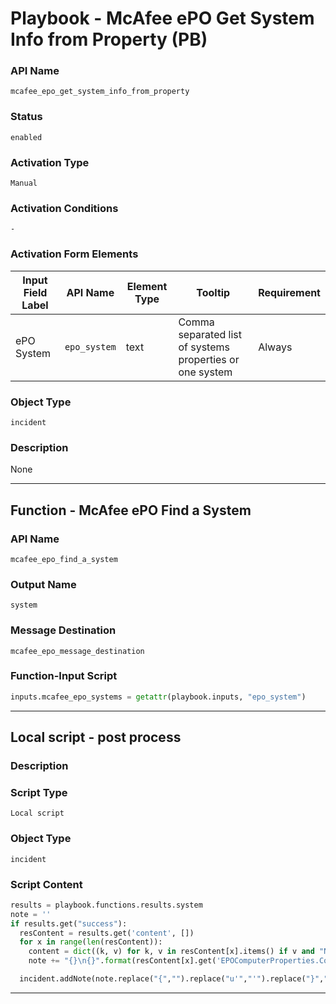 <!--
    DO NOT MANUALLY EDIT THIS FILE
    THIS FILE IS AUTOMATICALLY GENERATED WITH resilient-sdk codegen
    Generated with resilient-sdk v50.0.151
-->

# Playbook - McAfee ePO Get System Info from Property (PB)

### API Name
`mcafee_epo_get_system_info_from_property`

### Status
`enabled`

### Activation Type
`Manual`

### Activation Conditions
`-`

### Activation Form Elements
| Input Field Label | API Name | Element Type | Tooltip | Requirement |
| ----------------- | -------- | ------------ | ------- | ----------- |
| ePO System | `epo_system` | text | Comma separated list of systems properties or one system  | Always |

### Object Type
`incident`

### Description
None


---
## Function - McAfee ePO Find a System

### API Name
`mcafee_epo_find_a_system`

### Output Name
`system`

### Message Destination
`mcafee_epo_message_destination`

### Function-Input Script
```python
inputs.mcafee_epo_systems = getattr(playbook.inputs, "epo_system")
```

---

## Local script - post process

### Description


### Script Type
`Local script`

### Object Type
`incident`

### Script Content
```python
results = playbook.functions.results.system
note = ''
if results.get("success"):
  resContent = results.get('content', [])
  for x in range(len(resContent)):
    content = dict((k, v) for k, v in resContent[x].items() if v and "N/A" not in str(v))
    note += "{}\n{}".format(resContent[x].get('EPOComputerProperties.ComputerName'), str(content))

  incident.addNote(note.replace("{","").replace("u'","'").replace("}","\n\n"))
```

---

